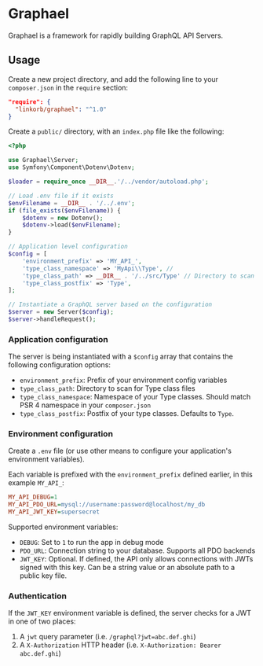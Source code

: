 Graphael
========

Graphael is a framework for rapidly building GraphQL API Servers.

## Usage

Create a new project directory, and add the following line to your `composer.json` in the `require` section:

```json
"require": {
  "linkorb/graphael": "^1.0"
}
```

Create a `public/` directory, with an `index.php` file like the following:

```php
<?php

use Graphael\Server;
use Symfony\Component\Dotenv\Dotenv;

$loader = require_once __DIR__.'/../vendor/autoload.php';

// Load .env file if it exists
$envFilename = __DIR__ . '/../.env';
if (file_exists($envFilename)) {
    $dotenv = new Dotenv();
    $dotenv->load($envFilename);
}

// Application level configuration
$config = [
    'environment_prefix' => 'MY_API_',
    'type_class_namespace' => 'MyApi\\Type', //
    'type_class_path' => __DIR__ . '/../src/Type' // Directory to scan for Type classes
    'type_class_postfix' => 'Type',
];

// Instantiate a GraphQL server based on the configuration
$server = new Server($config);
$server->handleRequest();
```

### Application configuration

The server is being instantiated with a `$config` array that contains the following configuration options:

* `environment_prefix`: Prefix of your environment config variables
* `type_class_path`: Directory to scan for Type class files
* `type_class_namespace`: Namespace of your Type classes. Should match PSR 4 namespace in your `composer.json`
* `type_class_postfix`: Postfix of your type classes. Defaults to `Type`.

### Environment configuration

Create a `.env` file (or use other means to configure your application's environment variables).

Each variable is prefixed with the `environment_prefix` defined earlier, in this example `MY_API_`:

```ini
MY_API_DEBUG=1
MY_API_PDO_URL=mysql://username:password@localhost/my_db
MY_API_JWT_KEY=supersecret
```

Supported environment variables:

* `DEBUG`: Set to `1` to run the app in debug mode
* `PDO_URL`: Connection string to your database. Supports all PDO backends
* `JWT_KEY`: Optional. If defined, the API only allows connections with JWTs signed with this key. Can be a string value or an absolute path to a public key file.

### Authentication

If the `JWT_KEY` environment variable is defined, the server checks for a JWT in one of two places:

1. A `jwt` query parameter (i.e. `/graphql?jwt=abc.def.ghi`)
2. A `X-Authorization` HTTP header (i.e. `X-Authorization: Bearer abc.def.ghi`)

